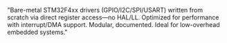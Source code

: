 "Bare-metal STM32F4xx drivers (GPIO/I2C/SPI/USART) written from scratch via direct register access—no HAL/LL. Optimized for performance with interrupt/DMA support. Modular, documented. Ideal for low-overhead embedded systems."
